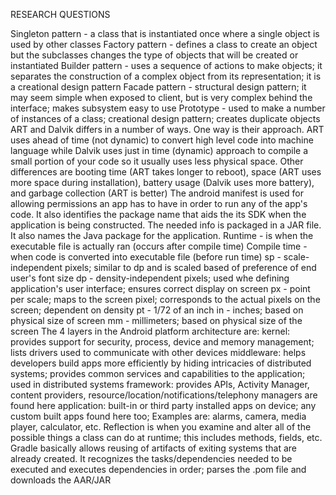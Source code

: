 RESEARCH QUESTIONS

Singleton pattern - a class that is instantiated once where a single object is used by other classes Factory pattern - defines a class to create an object but the subclasses changes the type of objects that will be created or instantiated Builder pattern - uses a sequence of actions to make objects; it separates the construction of a complex object from its representation; it is a creational design pattern Facade pattern - structural design pattern; it may seem simple when exposed to client, but is very complex behind the interface; makes subsystem easy to use Prototype - used to make a number of instances of a class; creational design pattern; creates duplicate objects
ART and Dalvik differs in a number of ways. One way is their approach. ART uses ahead of time (not dynamic) to convert high level code into machine language while Dalvik uses just in time (dynamic) approach to compile a small portion of your code so it usually uses less physical space. Other differences are booting time (ART takes longer to reboot), space (ART uses more space during installation), battery usage (Dalvik uses more battery), and garbage collection (ART is better)
The android manifest is used for allowing permissions an app has to have in order to run any of the app's code. It also identifies the package name that aids the its SDK when the application is being constructed. The needed info is packaged in a JAR file. It also names the Java package for the application.
Runtime - is when the executable file is actually ran (occurs after compile time) Compile time - when code is converted into executable file (before run time)
sp - scale-independent pixels; similar to dp and is scaled based of preference of end user's font size dp - density-independent pixels; used whe defining application's user interface; ensures correct display on screen px - point per scale; maps to the screen pixel; corresponds to the actual pixels on the screen; dependent on density pt - 1/72 of an inch in - inches; based on physical size of screen mm - millimeters; based on physical size of the screen
The 4 layers in the Android platform architecture are:
kernel: provides support for security, process, device and memory management; lists drivers used to communicate with other devices
middleware: helps developers build apps more efficiently by hiding intricacies of distributed systems; provides common services and capabilities to the application; used in distributed systems
framework: provides APIs, Activity Manager, content providers, resource/location/notifications/telephony managers are found here
application: built-in or third party installed apps on device; any custom built apps found here too; Examples are: alarms, camera, media player, calculator, etc.
Reflection is when you examine and alter all of the possible things a class can do at runtime; this includes methods, fields, etc.
Gradle basically allows reusing of artifacts of exiting systems that are already created. It recognizes the tasks/dependencies needed to be executed and executes dependencies in order; parses the .pom file and downloads the AAR/JAR

